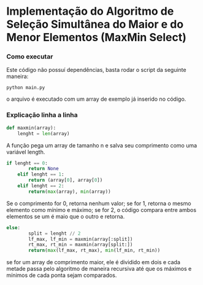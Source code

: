 # Implementação do Algoritmo de Seleção Simultânea do Maior e do Menor Elementos (MaxMin Select)

### Como executar

Este código não possuí dependências, basta rodar o script da seguinte maneira:

```
python main.py
```

o arquivo é executado com um array de exemplo já inserido no código.

### Explicação linha a linha

```python
def maxmin(array):
    lenght = len(array)
```
A função pega um array de tamanho n e salva seu comprimento como uma variável length.

```python
if lenght == 0:
        return None
    elif lenght == 1:
        return (array[0], array[0])
    elif lenght == 2:
        return(max(array), min(array))
```
Se o comprimento for 0, retorna nenhum valor; se for 1, retorna o mesmo elemento como mínimo e máximo; se for 2, o código compara entre ambos elementos se um é maio que o outro e retorna.

```python
else:  
        split = lenght // 2
        lf_max, lf_min = maxmin(array[:split])
        rt_max, rt_min = maxmin(array[split:])
        return(max(lf_max, rt_max), min(lf_min, rt_min))
```

se for um array de comprimento maior, ele é dividido em dois e cada metade passa pelo algoritmo de maneira recursiva até que os máximos e mínimos de cada ponta sejam comparados.